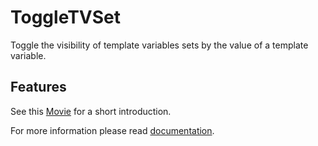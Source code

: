# ToggleTVSet

Toggle the visibility of template variables sets by the value of a template
variable.

## Features

See this [Movie](https://cdn.rawgit.com/Jako/ToggleTVSet/607c7004/docs/introduction.mp4) for a short 
introduction.

For more information please read [documentation](http://jako.github.io/ToggleTVSet/).
